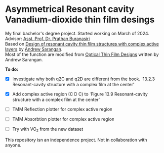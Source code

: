 # Asymmetrical Resonant cavity Vanadium-dioxide thin film desings
My final bachelor's degree project. Started working on March of 2024. <br/>
Advisor: [Asst. Prof. Dr. Prathan Buranasiri](https://www.researchgate.net/profile/Prathan-Buranasiri) <br/>
Based on [Design of resonant cavity thin film structures with complex active layers](https://doi.org/10.1364/JOSAB.404894) by [Andrew Sarangan](https://udayton.edu/directory/engineering/electrooptics_grad/sarangan_andrew.php). <br/>
Most of the function are modified from [Optical Thin Film Designs](https://www.routledge.com/Optical-Thin-Film-Design/Sarangan/p/book/9780367512712) written by Andrew Sarangan. <br/>


<b>To do:</b>
- [x] Investigate why both q2C and q2D are different from the book. '13.2.3 Resonant-cavity structure with a complex film at the center'
- [x] Add complex active region (C D C) to 'Figure 13.9 Resonant-cavity structure with a complex film at the center'
- [ ] TMM Reflection plotter for complex active region
- [ ] TMM Absorbtion plotter for complex active region
- [ ] Try with VO<sub>2</sub> from the new dataset


This repository isn an independence project. Not in collaboration with anyone.
